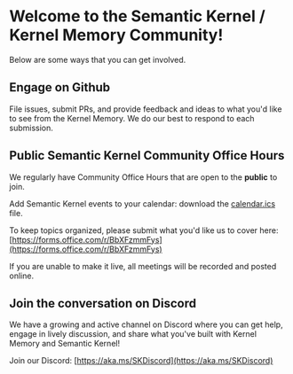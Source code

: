 # Welcome to the Semantic Kernel / Kernel Memory Community!

Below are some ways that you can get involved.

## Engage on Github

File issues, submit PRs, and provide feedback and ideas to what you'd like to
see from the Kernel Memory. We do our best to respond to each submission.

## Public Semantic Kernel Community Office Hours

We regularly have Community Office Hours that are open to the **public** to join.

Add Semantic Kernel events to your calendar: download the
[calendar.ics](https://aka.ms/sk-community-calendar) file.

To keep topics organized, please submit what you'd like us to cover here:
[https://forms.office.com/r/BbXFzmmFys](https://forms.office.com/r/BbXFzmmFys)

If you are unable to make it live, all meetings will be recorded and posted online.

## Join the conversation on Discord

We have a growing and active channel on Discord where you can get help, engage
in lively discussion, and share what you've built with Kernel Memory and
Semantic Kernel!

Join our Discord:
[https://aka.ms/SKDiscord](https://aka.ms/SKDiscord)
